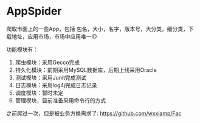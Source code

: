 # AppSpider
爬取市面上的一些App，包括 包名，大小，名字，版本号，大分类，细分类，下载地址，应用市场，市场中应用唯一ID

功能模块有：
1. 爬虫模块：采用Gecco完成
2. 持久化模块：前期采用MySQL数据库，后期上线采用Oracle
3. 测试模块：采用Junit完成测试
4. 日志模块：采用log4j完成日志记录
5. 调度模块：暂时未定
6. 管理模块，目前准备采用命令行的方式

之前爬过一次，但是被业务方换需求了: https://github.com/wxxlamp/Fac
